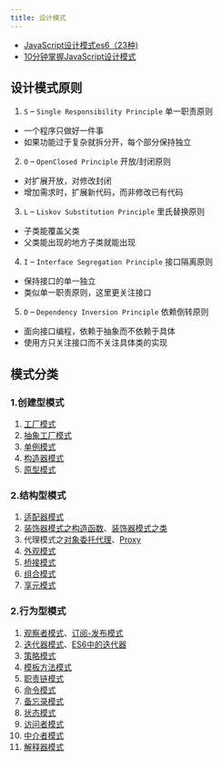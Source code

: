 ```yaml
---
title: 设计模式
---
```


- [JavaScript设计模式es6（23种)](https://juejin.cn/post/6844904032826294286)
- [10分钟掌握JavaScript设计模式](https://juejin.cn/post/7052148234097000462)

## 设计模式原则

1. `S` – `Single Responsibility Principle` 单一职责原则
  - 一个程序只做好一件事
  - 如果功能过于复杂就拆分开，每个部分保持独立

2. `O` – `OpenClosed Principle` 开放/封闭原则
  - 对扩展开放，对修改封闭
  - 增加需求时，扩展新代码，而非修改已有代码

3. `L` – `Liskov Substitution Principle` 里氏替换原则
  - 子类能覆盖父类
  - 父类能出现的地方子类就能出现

4. `I` – `Interface Segregation Principle` 接口隔离原则
  - 保持接口的单一独立
  - 类似单一职责原则，这里更关注接口

5. `D` – `Dependency Inversion Principle` 依赖倒转原则
  - 面向接口编程，依赖于抽象而不依赖于具体
  - 使用方只关注接口而不关注具体类的实现

## 模式分类

### 1.创建型模式

1. [工厂模式](./1.creation-pattern/1-1.factory.md)
2. [抽象工厂模式](./1.creation-pattern/1-2.abstract-factory.md)
3. [单例模式](./1.creation-pattern/1-3.singleton.md)
4. [构造器模式](./1.creation-pattern/1-4.constructor.md)
5. [原型模式](./1.creation-pattern/1-5.prototype.md)

### 2.结构型模式

1. [适配器模式](./2.structural-pattern/2-1.adapter.md)
2. [装饰器模式之构造函数](./2.structural-pattern/2-2-1.decorator-constructor.md)、[装饰器模式之类](./2.structural-pattern/2-2-2.decorator-class.md)
3. 代理模式之[对象委托代理](./2.structural-pattern/2-3-1.proxy-delegate.md)、[Proxy](./2.structural-pattern/2-3-3.proxy-es6.md)
4. [外观模式](./2.structural-pattern/2-4.appearance.md)
5. [桥接模式](./2.structural-pattern/2-5.bridging.md)
6. [组合模式](./2.structural-pattern/2-6.composite.md)
7. [享元模式](./2.structural-pattern/2-7.flyweight.md)

### 2.行为型模式

1. [观察者模式](./3.behavioral-pattern/3-1-1.observer.md)、[订阅-发布模式](./3.behavioral-pattern/3-1-2.observer-publish-subscribe.md)
2. [迭代器模式](./3.behavioral-pattern/3-2-1.iterator.md)、[ES6中的迭代器](./3.behavioral-pattern/3-2-2.iterator-es6.md)
3. [策略模式](./3.behavioral-pattern/3-3.strategy.md)
4. [模板方法模式](./3.behavioral-pattern/3-4.template-method.md)
5. [职责链模式](./3.behavioral-pattern/3-5.responsibility-chain.md)
6. [命令模式](./3.behavioral-pattern/3-6.command.md)
7. [备忘录模式](./3.behavioral-pattern/3-7.memento.md)
8. [状态模式](./3.behavioral-pattern/3-8.state.md)
9. [访问者模式](./3.behavioral-pattern/3-9.visitor.md)
10. [中介者模式](./3.behavioral-pattern/3-10.mediator.md)
11. [解释器模式](./3.behavioral-pattern/3-11.interpreter.md)
